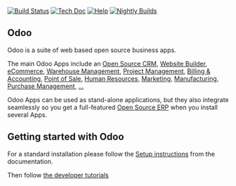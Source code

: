 [![Build Status](http://runbot.odoo.com/runbot/badge/flat/1/11.0.svg)](http://runbot.odoo.com/runbot)
[![Tech Doc](http://img.shields.io/badge/11.0-docs-875A7B.svg?style=flat&colorA=8F8F8F)](http://www.skyerp.net/documentation/11.0)
[![Help](http://img.shields.io/badge/11.0-help-875A7B.svg?style=flat&colorA=8F8F8F)](https://www.skyerp.net/forum/help-1)
[![Nightly Builds](http://img.shields.io/badge/11.0-nightly-875A7B.svg?style=flat&colorA=8F8F8F)](http://nightly.odoo.com/)

Odoo
----

Odoo is a suite of web based open source business apps.

The main Odoo Apps include an <a href="https://www.skyerp.net/page/crm">Open Source CRM</a>,
<a href="https://www.skyerp.net/page/website-builder">Website Builder</a>,
<a href="https://www.skyerp.net/page/e-commerce">eCommerce</a>,
<a href="https://www.skyerp.net/page/warehouse">Warehouse Management</a>,
<a href="https://www.skyerp.net/page/project-management">Project Management</a>,
<a href="https://www.skyerp.net/page/accounting">Billing &amp; Accounting</a>,
<a href="https://www.skyerp.net/page/point-of-sale">Point of Sale</a>,
<a href="https://www.skyerp.net/page/employees">Human Resources</a>,
<a href="https://www.skyerp.net/page/lead-automation">Marketing</a>,
<a href="https://www.skyerp.net/page/manufacturing">Manufacturing</a>,
<a href="https://www.skyerp.net/page/purchase">Purchase Management</a>,
<a href="https://www.skyerp.net/#apps">...</a>

Odoo Apps can be used as stand-alone applications, but they also integrate seamlessly so you get
a full-featured <a href="https://www.skyerp.net">Open Source ERP</a> when you install several Apps.


Getting started with Odoo
-------------------------
For a standard installation please follow the <a href="https://www.skyerp.net/documentation/11.0/setup/install.html">Setup instructions</a>
from the documentation.

Then follow <a href="https://www.skyerp.net/documentation/11.0/tutorials.html">the developer tutorials</a>

